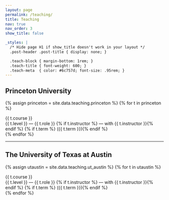 ```yaml
---
layout: page
permalink: /teaching/
title: Teaching
nav: true
nav_order: 3
show_title: false

_styles: |
  /* Hide page H1 if show_title doesn't work in your layout */
  .post-header .post-title { display: none; }

  .teach-block { margin-bottom: 1rem; }
  .teach-title { font-weight: 600; }
  .teach-meta  { color: #6c757d; font-size: .95rem; }
---
```


## Princeton University

{% assign princeton = site.data.teaching.princeton %}
{% for t in princeton %}
<div class="teach-block">
  <div class="teach-title">{{ t.course }}</div>
  <div class="teach-meta">
    {{ t.level }} — {{ t.role }}
    {% if t.instructor %} — with {{ t.instructor }}{% endif %}
    {% if t.term %} ({{ t.term }}){% endif %}
  </div>
</div>
{% endfor %}

<hr>

## The University of Texas at Austin

{% assign utaustin = site.data.teaching.ut_austin %}
{% for t in utaustin %}
<div class="teach-block">
  <div class="teach-title">{{ t.course }}</div>
  <div class="teach-meta">
    {{ t.level }} — {{ t.role }}
    {% if t.instructor %} — with {{ t.instructor }}{% endif %}
    {% if t.term %} ({{ t.term }}){% endif %}
  </div>
</div>
{% endfor %}

